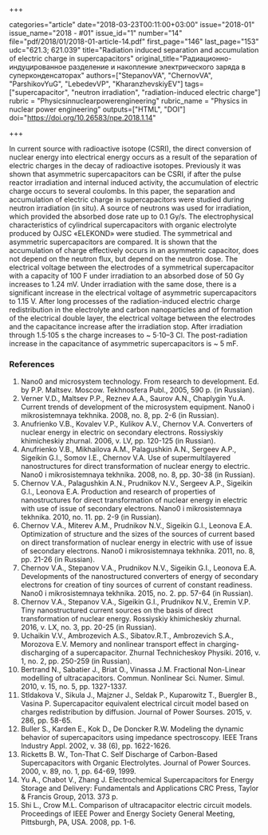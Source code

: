 +++

categories="article"
date="2018-03-23T00:11:00+03:00"
issue="2018-01"
issue_name="2018 - #01"
issue_id="1"
number="14"
file="pdf/2018/01/2018-01-article-14.pdf"
first_page="146"
last_page="153"
udc="621.3; 621.039"
title="Radiation induced separation and accumulation of electric charge in supercapacitors"
original_title="Радиационно-индуцированное разделение и накопление электрического заряда в суперконденсаторах"
authors=["StepanovVA", "ChernovVA", "ParshikovYuG", "LebedevVP", "KharanzhevskiyEV"]
tags=["supercapacitor", "neutron irradiation", "radiation-induced electric charge"]
rubric = "Physicsinnuclearpowerengineering"
rubric_name = "Physics in nuclear power engineering"
outputs=["HTML", "DOI"]
doi="https://doi.org/10.26583/npe.2018.1.14"

+++

In current source with radioactive isotope (CSRI), the direct conversion of nuclear energy into electrical energy occurs as a result of the separation of electric charges in the decay of radioactive isotopes. Previously it was shown that asymmetric supercapacitors can be CSRI, if after the pulse reactor irradiation and internal induced activity, the accumulation of electric charge occurs to several coulombs. In this paper, the separation and accumulation of electric charge in supercapacitors were studied during neutron irradiation (in situ). A source of neutrons was used for irradiation, which provided the absorbed dose rate up to 0.1 Gy/s. The electrophysical characteristics of cylindrical supercapacitors with organic electrolyte produced by OJSC «ELEKOND» were studied. The symmetrical and asymmetric supercapacitors are compared. It is shown that the accumulation of charge effectively occurs in an asymmetric capacitor, does not depend on the neutron flux, but depend on the neutron dose. The electrical voltage between the electrodes of a symmetrical supercapacitor with a capacity of 100 F under irradiation to an absorbed dose of 50 Gy increases to 1.24 mV. Under irradiation with the same dose, there is a significant increase in the electrical voltage of asymmetric supercapacitors to 1.15 V. After long processes of the radiation-induced electric charge redistribution in the electrolyte and carbon nanoparticles and of formation of the electrical double layer, the electrical voltage between the electrodes and the capacitance increase after the irradiation stop. After irradiation through 1.5·105 s the charge increases to ~ 5·10–3 Cl. The post-radiation increase in the capacitance of asymmetric supercapacitors is ~ 5 mF.

### References

1. Nano0 and microsystem technology. From research to development. Ed. by P.P. Maltsev. Moscow. Tekhnosfera Publ., 2005, 590 p. (in Russian).
2. Verner V.D., Maltsev P.P., Reznev A.A., Saurov A.N., Chaplygin Yu.A. Current trends of development of the microsystem equipment. Nano0 i mikrosistemnaya tekhnika. 2008, no. 8, pp. 2-6 (in Russian).
3. Anufrienko V.B., Kovalev V.P., Kulikov A.V., Chernov V.A. Converters of nuclear energy in electric on secondary electrons. Rossiyskiy khimicheskiy zhurnal. 2006, v. LV, pp. 120-125 (in Russian).
4. Anufrienko V.B., Mikhailova A.M., Palagushkin A.N., Sergeev A.P., Sigeikin G.I., Somov I.E., Chernov V.A. Use of supermultilayered nanostructures for direct transformation of nuclear energy to electric. Nano0 i mikrosistemnaya tekhnika. 2008, no. 8, pp. 30-38 (in Russian).
5. Chernov V.A., Palagushkin A.N., Prudnikov N.V., Sergeev A.P., Sigeikin G.I., Leonova E.A. Production and research of properties of nanostructures for direct transformation of nuclear energy in electric with use of issue of secondary electrons. Nano0 i mikrosistemnaya tekhnika. 2010, no. 11. pp. 2-9 (in Russian).
6. Chernov V.A., Miterev A.M., Prudnikov N.V., Sigeikin G.I., Leonova E.A. Optimization of structure and the sizes of the sources of current based on direct transformation of nuclear energy in electric with use of issue of secondary electrons. Nano0 i mikrosistemnaya tekhnika. 2011, no. 8, pp. 21-26 (in Russian).
7. Chernov V.A., Stepanov V.A., Prudnikov N.V., Sigeikin G.I., Leonova E.A. Developments of the nanostructured converters of energy of secondary electrons for creation of tiny sources of current of constant readiness. Nano0 i mikrosistemnaya tekhnika. 2015, no. 2. pp. 57-64 (in Russian).
8. Chernov V.A., Stepanov V.A., Sigeikin G.I., Prudnikov N.V., Eremin V.P. Tiny nanostructured current sources on the basis of direct transformation of nuclear energy. Rossiyskiy khimicheskiy zhurnal. 2016, v. LX, no. 3, pp. 20-25 (in Russian).
9. Uchaikin V.V., Ambrozevich A.S., Sibatov.R.T., Ambrozevich S.A., Morozova E.V. Memory and nonlinear transport effect in charging-discharging of a supercapacitor. Zhurnal Technicheskoy Physiki. 2016, v. 1, no. 2, pp. 250-259 (in Russian).
10. Bertrand N., Sabatier J., Briat O., Vinassa J.M. Fractional Non-Linear modelling of ultracapacitors. Commun. Nonlinear Sci. Numer. Simul. 2010, v. 15, no. 5, pp. 1327-1337.
11. Stldakova V., Sikula J., Majzner J., Seldak P., Kuparowitz T., Buergler B., Vasina P. Supercapacitor equivalent electrical circuit model based on charges redistribution by diffusion. Journal of Power Sourses. 2015, v. 286, pp. 58-65.
12. Buller S., Karden E., Kok D., De Doncker R.W. Modeling the dynamic behavior of supercapacitors using impedance spectroscopy. IEEE Trans Industry Appl. 2002, v. 38 (6), pp. 1622-1626.
13. Ricketts B. W., Ton-That C. Self Discharge of Carbon-Based Supercapacitors with Organic Electrolytes. Journal of Power Sources. 2000, v. 89, no. 1, pp. 64-69, 1999.
14. Yu A., Chabot V., Zhang J. Electrochemical Supercapacitors for Energy Storage and Delivery: Fundamentals and Applications CRC Press, Taylor & Francis Group, 2013. 373 p.
15. Shi L., Crow M.L. Comparison of ultracapacitor electric circuit models. Proceedings of IEEE Power and Energy Society General Meeting, Pittsburgh, PA, USA. 2008, pp. 1-6.